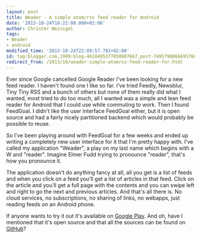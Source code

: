```yaml
---
layout: post
title: Weader - A simple atom/rss feed reader for Android
date: '2013-10-24T18:22:00.000+02:00'
author: Christer Weinigel
tags:
- Weader
- android
modified_time: '2013-10-24T22:09:57.781+02:00'
id: tag:blogger.com,1999:blog-4618495377058807667.post-7495790066695766270
redirect_from: /2013/10/weader-simple-atomrss-feed-reader-for.html
---
```

Ever since Google cancelled Google Reader I've been looking for a new feed
reader.  I haven't found one I like so far.
 I've tried Feedly, Newsblur, Tiny Tiny RSS and a bunch of
others but none of them really did what I wanted, most tried to do too much,
all I wanted was a simple and lean feed reader for Android that I could use
while commuting to work.  Then I found FeedGoal.
 I didn't like the user interface FeedGoal either, but it is
open source and had a fairly nicely partitioned backend which would probably
be possible to reuse.

  
So I've been playing around with FeedGoal for a few weeks and ended up writing
a completely new user interface for it that I'm pretty happy with.
 I've called my application "Weader", a play on my last name
which begins with a W and "reader".  Imagine Elmer Fudd
trying to pronounce "reader", that's how you pronounce it.

  
The application doesn't do anything fancy at all, all you get is a list of
feeds and when you click on a feed you'll get a list of articles in that feed.
 Click on the article and you'll get a full page with the
contents and you can swipe left and right to go the next and previous
articles.  And that's all there is.  No
cloud services, no subscriptions, no sharing of links, no webapps, just
reading feeds on an Android phone.

  
If anyone wants to try it out it's available on [Google
Play](https://play.google.com/store/apps/details?id=se.weinigel.weader).
 And oh, have I mentioned that it's open source and that all
the sources can be found on [GitHub](https://github.com/wingel/weader)?

